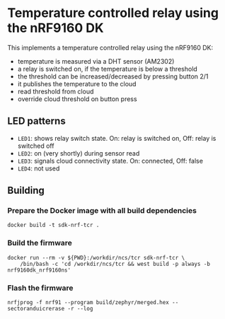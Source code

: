 # Temperature controlled relay using the nRF9160 DK

This implements a temperature controlled relay using the nRF9160 DK:

- temperature is measured via a DHT sensor (AM2302)
- a relay is switched on, if the temperature is below a threshold
- the threshold can be increased/decreased by pressing button 2/1
- it publishes the temperature to the cloud
- read threshold from cloud
- override cloud threshold on button press

## LED patterns

- `LED1`: shows relay switch state. On: relay is switched on, Off: relay is switched off
- `LED2`: on (very shortly) during sensor read
- `LED3`: signals cloud connectivity state. On: connected, Off: false
- `LED4`: not used

## Building

### Prepare the Docker image with all build dependencies

    docker build -t sdk-nrf-tcr .

### Build the firmware

    docker run --rm -v ${PWD}:/workdir/ncs/tcr sdk-nrf-tcr \
        /bin/bash -c 'cd /workdir/ncs/tcr && west build -p always -b nrf9160dk_nrf9160ns'

### Flash the firmware

    nrfjprog -f nrf91 --program build/zephyr/merged.hex --sectoranduicrerase -r --log
